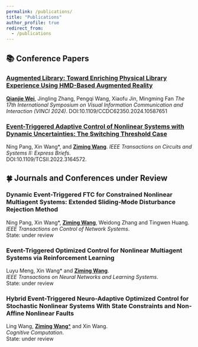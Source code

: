 ```yaml
---
permalink: /publications/
title: "Publications"
author_profile: true
redirect_from: 
  - /publications
---
```


## 📚 Conference Papers
### [Augmented Library: Toward Enriching Physical Library Experience Using HMD-Based Augmented Reality](https://ieeexplore.ieee.org/document/10587651)  
<ins>**Qianjie Wei**</ins>, Jingling Zhang, Pengqi Wang, Xiaofu Jin, Mingming Fan
*The 17th International Symposium on Visual Information Communication and Interaction (VINCI 2024)*.
DOI:10.1109/CCDC62350.2024.10587651

### [Event-Triggered Adaptive Control of Nonlinear Systems with Dynamic Uncertainties: The Switching Threshold Case](https://ieeexplore.ieee.org/document/9748882)  
Ning Pang, Xin Wang\*, and <ins>**Ziming Wang**</ins>.
*IEEE Transactions on Circuits and Systems II: Express Briefs*.  
DOI:10.1109/TCSII.2022.3164572.

## 🍀 Journals and Conferences under Review
### Dynamic Event-Triggered FTC for Constrained Nonlinear Multiagent Systems: Extended Sliding-Mode Disturbance Rejection Method
Ning Pang, Xin Wang\*, <ins>**Ziming Wang**</ins>, Weidong Zhang and Tingwen Huang.  
*IEEE Transactions on Control of Network Systems*.  
State: under review  

### Event-Triggered Optimized Control for Nonlinear Multiagent Systems via Reinforcement Learning  
Luyu Meng, Xin Wang\* and <ins>**Ziming Wang**</ins>.  
*IEEE Transactions on Neural Networks and Learning Systems*.  
State: under review

### Hybrid Event-Triggered Neuro-Adaptive Optimized Control for Stochastic Nonlinear Systems With State Constraints and Non-Affine Nonlinear Faults
Ling Wang, <ins>**Ziming Wang**\*</ins> and Xin Wang.  
*Cognitive Computation*.  
State: under review
